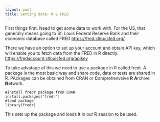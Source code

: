```yaml
---
layout: post
title: Getting data: R & FRED
---
```


First things first. Need to get some data to work with. For the US, that generally means going to St. Louis Federal Reserve Bank and their economic database called FRED <https://fred.stlouisfed.org/>.

There we have an option to set up your account and obtain API key, which will enable you to fetch data from the FRED in R directly. <https://fredaccount.stlouisfed.org/apikey>

To take advatage of this we need to use a package in R called fredr. A package is the most basic way and share code, data or tests are shared in R. PAckages can be obtained from CRAN or **C**omprehenvsive **R** **A**rchive **N**etwork. 

```
#install fredr package from CRAN
install.packages("fredr")
#load package
library(fredr)
```

This sets up the package and loads it in our R session to be used. 
